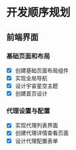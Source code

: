 # 开发顺序规划
## 前端界面
### 基础页面和布局
- [x] 创建基础页面布局组件
- [x] 实现全局导航
- [x] 设计宇宙星空主题
- [x] 创建首页设计
### 代理设置与配置
- [x] 实现代理列表界面
- [x] 创建代理详情查看页面
- [x] 设计代理配置表单
